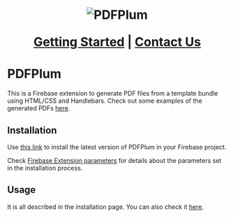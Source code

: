 <h1 align="center">
  <img src="https://www.pdfplum.com/logo192.png" alt="PDFPlum">

<a href="https://www.pdfplum.com/#getting-started">Getting Started</a> |
<a href="https://www.pdfplum.com/#contact-us">Contact Us</a>

</h1>

# PDFPlum

This is a Firebase extension to generate PDF files from a template bundle using HTML/CSS and Handlebars. Check out some examples of the generated PDFs [here](template-samples).

## Installation

Use [this link](https://console.firebase.google.com/project/_/extensions/install?ref=pdfplum/pdf-generator) to install the latest version of PDFPlum in your Firebase project.

Check [Firebase Extension parameters](https://github.com/pdfplum/pdfplum/PREINSTALL.md#firebase-extension-parameters) for details about the parameters set in the installation process.

## Usage

It is all described in the installation page. You can also check it [here](https://github.com/pdfplum/pdfplum/PREINSTALL.md#usage).
